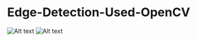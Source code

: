 # Edge-Detection-Used-OpenCV
![Alt text](/shape.png?raw=true "Optional Title")
![Alt text](/shpae.JPG?raw=true "Optional Title")
